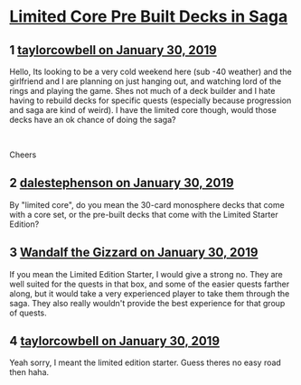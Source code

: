 # [Limited Core Pre Built Decks in Saga](https://community.fantasyflightgames.com/topic/290076-limited-core-pre-built-decks-in-saga/)

## 1 [taylorcowbell on January 30, 2019](https://community.fantasyflightgames.com/topic/290076-limited-core-pre-built-decks-in-saga/?do=findComment&comment=3608373)

Hello, Its looking to be a very cold weekend here (sub -40 weather) and the girlfriend and I are planning on just hanging out, and watching lord of the rings and playing the game. Shes not much of a deck builder and I hate having to rebuild decks for specific quests (especially because progression and saga are kind of weird). I have the limited core though, would those decks have an ok chance of doing the saga?

 

Cheers

## 2 [dalestephenson on January 30, 2019](https://community.fantasyflightgames.com/topic/290076-limited-core-pre-built-decks-in-saga/?do=findComment&comment=3608400)

By "limited core", do you mean the 30-card monosphere decks that come with a core set, or the pre-built decks that come with the Limited Starter Edition?

## 3 [Wandalf the Gizzard on January 30, 2019](https://community.fantasyflightgames.com/topic/290076-limited-core-pre-built-decks-in-saga/?do=findComment&comment=3608423)

If you mean the Limited Edition Starter, I would give a strong no. They are well suited for the quests in that box, and some of the easier quests farther along, but it would take a very experienced player to take them through the saga. They also really wouldn't provide the best experience for that group of quests.

## 4 [taylorcowbell on January 30, 2019](https://community.fantasyflightgames.com/topic/290076-limited-core-pre-built-decks-in-saga/?do=findComment&comment=3608437)

Yeah sorry, I meant the limited edition starter. Guess theres no easy road then haha.

